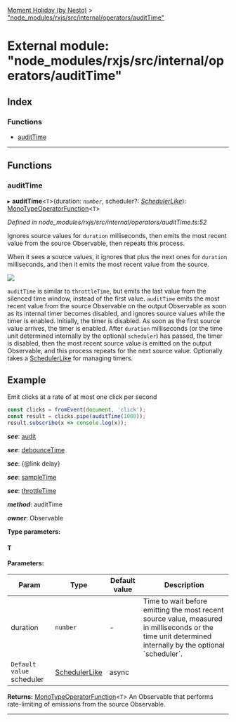 [Moment Holiday (by Nesto)](../README.md) > ["node_modules/rxjs/src/internal/operators/auditTime"](../modules/_node_modules_rxjs_src_internal_operators_audittime_.md)

# External module: "node_modules/rxjs/src/internal/operators/auditTime"

## Index

### Functions

* [auditTime](_node_modules_rxjs_src_internal_operators_audittime_.md#audittime)

---

## Functions

<a id="audittime"></a>

###  auditTime

▸ **auditTime**<`T`>(duration: *`number`*, scheduler?: *[SchedulerLike](../interfaces/_node_modules_rxjs_src_internal_types_.schedulerlike.md)*): [MonoTypeOperatorFunction](../interfaces/_node_modules_rxjs_src_internal_types_.monotypeoperatorfunction.md)<`T`>

*Defined in node_modules/rxjs/src/internal/operators/auditTime.ts:52*

Ignores source values for `duration` milliseconds, then emits the most recent value from the source Observable, then repeats this process.

When it sees a source values, it ignores that plus the next ones for `duration` milliseconds, and then it emits the most recent value from the source.

![](auditTime.png)

`auditTime` is similar to `throttleTime`, but emits the last value from the silenced time window, instead of the first value. `auditTime` emits the most recent value from the source Observable on the output Observable as soon as its internal timer becomes disabled, and ignores source values while the timer is enabled. Initially, the timer is disabled. As soon as the first source value arrives, the timer is enabled. After `duration` milliseconds (or the time unit determined internally by the optional `scheduler`) has passed, the timer is disabled, then the most recent source value is emitted on the output Observable, and this process repeats for the next source value. Optionally takes a [SchedulerLike](../interfaces/_node_modules_rxjs_src_internal_types_.schedulerlike.md) for managing timers.

Example
-------

Emit clicks at a rate of at most one click per second

```javascript
const clicks = fromEvent(document, 'click');
const result = clicks.pipe(auditTime(1000));
result.subscribe(x => console.log(x));
```
*__see__*: [audit](_node_modules_rxjs_src_internal_operators_audit_.md#audit)

*__see__*: [debounceTime](_node_modules_rxjs_src_internal_operators_debouncetime_.md#debouncetime)

*__see__*: {@link delay}

*__see__*: [sampleTime](_node_modules_rxjs_src_internal_operators_sampletime_.md#sampletime)

*__see__*: [throttleTime](_node_modules_rxjs_src_internal_operators_throttletime_.md#throttletime)

*__method__*: auditTime

*__owner__*: Observable

**Type parameters:**

#### T 
**Parameters:**

| Param | Type | Default value | Description |
| ------ | ------ | ------ | ------ |
| duration | `number` | - |  Time to wait before emitting the most recent source value, measured in milliseconds or the time unit determined internally by the optional \`scheduler\`. |
| `Default value` scheduler | [SchedulerLike](../interfaces/_node_modules_rxjs_src_internal_types_.schedulerlike.md) |  async |

**Returns:** [MonoTypeOperatorFunction](../interfaces/_node_modules_rxjs_src_internal_types_.monotypeoperatorfunction.md)<`T`>
An Observable that performs rate-limiting of
emissions from the source Observable.

___

